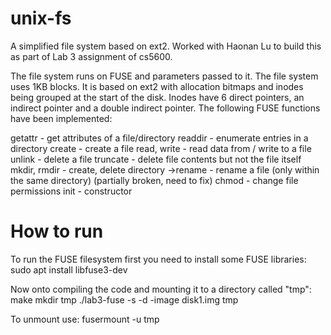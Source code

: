 # unix-fs
A simplified file system based on ext2. Worked with Haonan Lu to build this as part of Lab 3 assignment of cs5600.

The file system runs on FUSE and parameters passed to it. The file system uses 1KB blocks. It is based on ext2 with allocation bitmaps and inodes being grouped at the start of the disk. Inodes have 6 direct pointers, an indirect pointer and a double indirect pointer. The following FUSE functions have been implemented:

getattr - get attributes of a file/directory
readdir - enumerate entries in a directory
create - create a file
read, write - read data from / write to a file
unlink - delete a file
truncate - delete file contents but not the file itself
mkdir, rmdir - create, delete directory
->rename - rename a file (only within the same directory) (partially broken, need to fix)
chmod - change file permissions
init - constructor

# How to run
To run the FUSE filesystem first you need to install some FUSE libraries:
sudo apt install libfuse3-dev

Now onto compiling the code and mounting it to a directory called "tmp":
make
mkdir tmp
./lab3-fuse -s -d -image disk1.img tmp

To unmount use:
fusermount -u tmp
